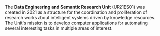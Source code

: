 The **Data Engineering and Semantic Research Unit** (UR21ES01) was created in 2021 as a structure for the coordination and proliferation of research works about intelligent systems driven by knowledge resources. The Unit's mission is to develop computer applications for automating several interesting tasks in multiple areas of interest.